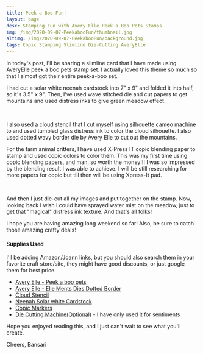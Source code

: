 ```yaml
---
title: Peek-a-Boo Fun!
layout: page
desc: Stamping Fun with Avery Elle Peek a Boo Pets Stamps
img: /img/2020-09-07-PeekabooFun/thumbnail.jpg
altimg: /img/2020-09-07-PeekabooFun/background.jpg
tags: Copic Stamping Slimline Die-Cutting AveryElle
---
```


In today's post, I'll be sharing a slimline card that I have made using AveryElle peek a boo pets stamp set. I actually loved this theme so much so that I almost got their entire peek-a-boo set.

I had cut a solar white neenah cardstock into 7" x 9" and folded it into half, so it's 3.5" x 9". Then, I've used wave stitched die and cut papers to get mountains and used distress inks to give green meadow effect.

<img src="/img/lazyload-ph.png" data-src="/img/2020-09-07-PeekabooFun/c1.jpg" class="img-fluid mx-auto d-block lazyload" alt="sanfran" />

I also used a cloud stencil that I cut myself using silhouette cameo machine to and used tumbled glass distress ink to color the cloud silhouette. I also used dotted wavy border die by Avery Elle to cut out the mountains.

For the farm animal critters, I have used X-Press IT copic blending paper to stamp and used copic colors to color them. This was my first time using copic blending papers, and man, so worth the money!!! I was so impressed by the blending result I was able to achieve. I will be still researching for more papers for copic but till then will be using Xpress-It pad.

<img src="/img/lazyload-ph.png" data-src="/img/2020-09-07-PeekabooFun/c2.jpg" class="img-fluid mx-auto d-block lazyload" alt="sanfran" />

And then I just die-cut all my images and put together on the stamp. Now, looking back I wish I could have sprayed water mist on the meadow, just to get that "magical" distress ink texture. And that's all folks!

I hope you are having amazing long weekend so far! Also, be sure to catch those amazing crafty deals!

#### Supplies Used
I'll be adding Amazon/Joann links, but you should also search them in your favorite craft store/site, they might have good discounts, or just google them for best price.
 - [Avery Elle - Peek a boo pets](!https://amz.run/3YVi)
 - [Avery Elle - Elle Ments Dies Dotted Border](!https://www.joann.com/elle-ments-dies-dotted-borders/14342083.html)
 - [Cloud Stencil](!https://honeybeestamps.com/products/outdoor-scene-builder-stencils-set-of-4?_pos=1&_sid=0e79358c7&_ss=r)
 - [Neenah Solar white Cardstock](!https://www.joann.com/classic-crest-250-pk-8.5x11-cardstocks-solar-white/15722937.html)
 - [Copic Markers](!https://www.amazon.com/Tombow-56185-Markers-10-Pack-Blendable/dp/B00JVB8FBA)
 - [Die Cutting Machine(Optional)](!https://www.amazon.com/Sizzix-660425-Machine-8-Inch-White/dp/B00R50G34U) - I have only used it for sentiments
 
Hope you enjoyed reading this, and I just can't wait to see what you'll create. 

Cheers,
Bansari